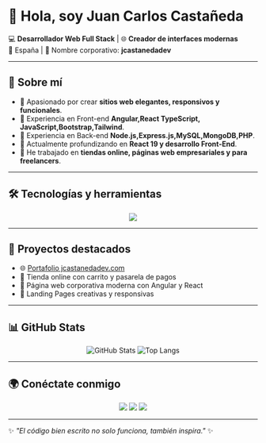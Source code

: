 # 👋 Hola, soy Juan Carlos Castañeda  

💻 **Desarrollador Web Full Stack** | 🌐 **Creador de interfaces modernas**  
📍 España | 🚀 Nombre corporativo: **jcastanedadev**  

---

## 🚀 Sobre mí
- 🔹 Apasionado por crear **sitios web elegantes, responsivos y funcionales**.  
- 🔹 Experiencia en Front-end **Angular,React TypeScript, JavaScript,Bootstrap,Tailwind**.
- 🔹 Experiencia en Back-end **Node.js,Express.js,MySQL,MongoDB,PHP**. 
- 🔹 Actualmente profundizando en **React 19 y desarrollo Front-End**.  
- 🔹 He trabajado en **tiendas online, páginas web empresariales y para freelancers**.  

---

## 🛠️ Tecnologías y herramientas
<p align="center">
  <img src="https://skillicons.dev/icons?i=html,css,js,ts,angular,react,nodejs,express,mysql,mongodb,php,tailwind,bootstrap,git,github,vscode" />
</p>

---

## 📂 Proyectos destacados
- 🌐 [Portafolio jcastanedadev.com](https://jcastanedadev.com)  
- 🛒 Tienda online con carrito y pasarela de pagos  
- 🏢 Página web corporativa moderna con Angular y React 
- 📱 Landing Pages creativas y responsivas  

---

## 📊 GitHub Stats
<p align="center">
  <img src="https://github-readme-stats.vercel.app/api?username=jcastanedadev&show_icons=true&theme=tokyonight" alt="GitHub Stats" />
  <img src="https://github-readme-stats.vercel.app/api/top-langs/?username=jcastanedadev&layout=compact&theme=tokyonight" alt="Top Langs" />
</p>

---

## 🌍 Conéctate conmigo
<p align="center">
  <a href="https://linkedin.com/in/tuusuario" target="_blank"><img src="https://img.shields.io/badge/LinkedIn-0e76a8?style=for-the-badge&logo=linkedin&logoColor=white"/></a>
  <a href="mailto:tuemail@gmail.com"><img src="https://img.shields.io/badge/Email-D14836?style=for-the-badge&logo=gmail&logoColor=white"/></a>
  <a href="https://tu-dominio.com" target="_blank"><img src="https://img.shields.io/badge/Portfolio-4da6e7?style=for-the-badge&logo=vercel&logoColor=white"/></a>
</p>

---

✨ _"El código bien escrito no solo funciona, también inspira."_ ✨
